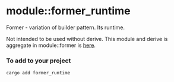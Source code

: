 # module::former_runtime

Former - variation of builder pattern. Its runtime.

Not intended to be used without derive. This module and derive is aggregate in module::former is [here](https://github.com/Wandalen/wTools/tree/master/module/rust/former).

### To add to your project

```
cargo add former_runtime
```
